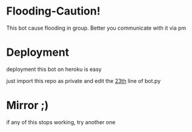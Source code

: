 # Flooding-Caution!
This bot cause flooding in group. Better you communicate with it via pm

# Deployment
deployment this bot on heroku is easy

just import this repo as private and edit the [23th](https://github.com/devillD/Torrent-Searcher-Bot/blob/f693c0574dee52cb73070b4fdcd6c7f0ec455ad4/bot.py#L23) line of bot.py

# Mirror ;)
if any of this stops working, try another one
